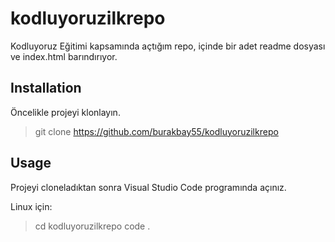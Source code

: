 # kodluyoruzilkrepo
Kodluyoruz Eğitimi kapsamında açtığım repo, içinde bir adet readme dosyası ve index.html barındırıyor.

## Installation
Öncelikle projeyi klonlayın.

> git clone https://github.com/burakbay55/kodluyoruzilkrepo
>

## Usage

Projeyi cloneladıktan sonra Visual Studio Code programında açınız.

Linux için:

> cd kodluyoruzilkrepo
  code .
